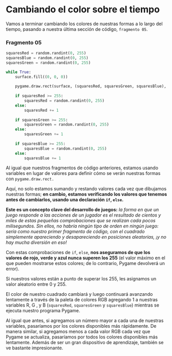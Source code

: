 # Cambiando el color sobre el tiempo

Vamos a terminar cambiando los colores de nuestras formas a lo largo del tiempo, pasando a nuestra última sección de código, `fragmento 05`.

### Fragmento 05
```python
squaresRed = random.randint(0, 255)
squaresBlue = random.randint(0, 255)
squaresGreen = random.randint(0, 255)

while True:
    surface.fill((0, 0, 0))
    
    pygame.draw.rect(surface, (squaresRed, squaresGreen, squaresBlue), (50, 50, windowWidth /2, windowHeight /2))
    
    if squaresRed >= 255:
        squaresRed = random.randint(0, 255)
    else:
        squaresRed += 1
    
    if squaresGreen >= 255:
        squaresGreen = random.randint(0, 255)
    else:
        squaresGreen += 1
    
    if squaresBlue >= 255:
        squaresBlue = random.randint(0, 255)
    else:
        squaresBlue += 1
```
Al igual que nuestros fragmentos de código anteriores, estamos usando variables en lugar de valores para definir cómo se verán nuestras formas con `pygame.draw.rect.` 

Aquí, no solo estamos sumando y restando valores cada vez que dibujamos nuestras formas; **en cambio, estamos verificando los valores que tenemos antes de cambiarlos, usando una declaración `if`, `else`.**

**Este es un concepto clave del desarrollo de juegos:** *la forma en que un juego responde a las acciones de un jugador es el resultado de cientos y miles de estas pequeñas comprobaciones que se realizan cada pocos milisegundos. Sin ellos, no habría ningún tipo de orden en ningún juego: sería como nuestro primer fragmento de código, con el cuadrado simplemente apareciendo y desapareciendo en posiciones aleatorias, ¡y no hay mucha diversión en eso!*

Con estas comprobaciones de `if`, `else`, **nos aseguramos de que los valores de rojo, verde y azul nunca superen los 255** (el valor máximo en el que pueden mostrarse estos colores; de lo contrario, Pygame devolverá un error).

Si nuestros valores están a punto de superar los 255, les asignamos un valor aleatorio entre 0 y 255. 

El color de nuestro cuadrado cambiará y luego continuará avanzando lentamente a través de la paleta de colores RGB agregando 1 a nuestras variables R, G , y  B (`squaresRed`, `squaresGreen` y `squaresBlue`) mientras se ejecuta nuestro programa Pygame. 

Al igual que antes, si agregamos un número mayor a cada una de nuestras variables, pasaríamos por los colores disponibles más rápidamente. De manera similar, si agregamos menos a cada valor RGB cada vez que Pygame se actualiza, pasaríamos por todos los colores disponibles más lentamente. Además de ser un gran dispositivo de aprendizaje, también se ve bastante impresionante.
<!--stackedit_data:
eyJoaXN0b3J5IjpbLTExNzY1OTkzMjIsOTQ2MTMwNDQyXX0=
-->